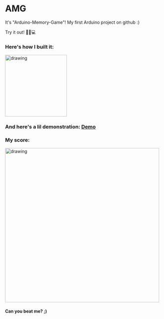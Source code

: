 # AMG
It's "Arduino-Memory-Game"! My first Arduino project on github :)

Try it out! 🧠💡💻

### Here's how I built it: 

<img src="https://github.com/user-attachments/assets/d7a57709-c593-4549-bebf-5550e8e0a772" alt="drawing" width="200"/>

### And here's a lil demonstration: [Demo](https://drive.google.com/file/d/1Xh3tG-MkhjJYUfJH1x6A-5spYNij_nax/view?usp=drivesdk)

### My score:

<img src="https://github.com/user-attachments/assets/d4ad446c-8356-4586-b2bc-f4db021691cd" alt="drawing" width="500"/>

#### Can you beat me? ;)
